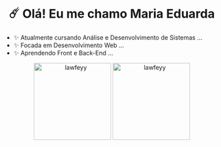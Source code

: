 <h1 align="center">☄️ Olá! Eu me chamo Maria Eduarda</h1>


- ✨ Atualmente cursando Análise e Desenvolvimento de Sistemas ...
- ✨ Focada em Desenvolvimento Web ...
- ✨ Aprendendo Front e Back-End ...

<div align="center">
<img height="180em" src="https://github-readme-stats.vercel.app/api/top-langs?username=lawfeyy&show_icons=true&locale=en&layout=compact" alt="lawfeyy" />
<img height="180em" src="https://github-readme-stats.vercel.app/api?username=lawfeyy&show_icons=true&locale=en" alt="lawfeyy" />
</div>
